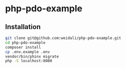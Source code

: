 # php-pdo-example

## Installation
```bash
git clone git@github.com:weidali/php-pdo-example.git
cd php-pdo-example
composer install
cp .env.example .env
vendor/bin/phinx migrate
php -S localhost:8080
```
